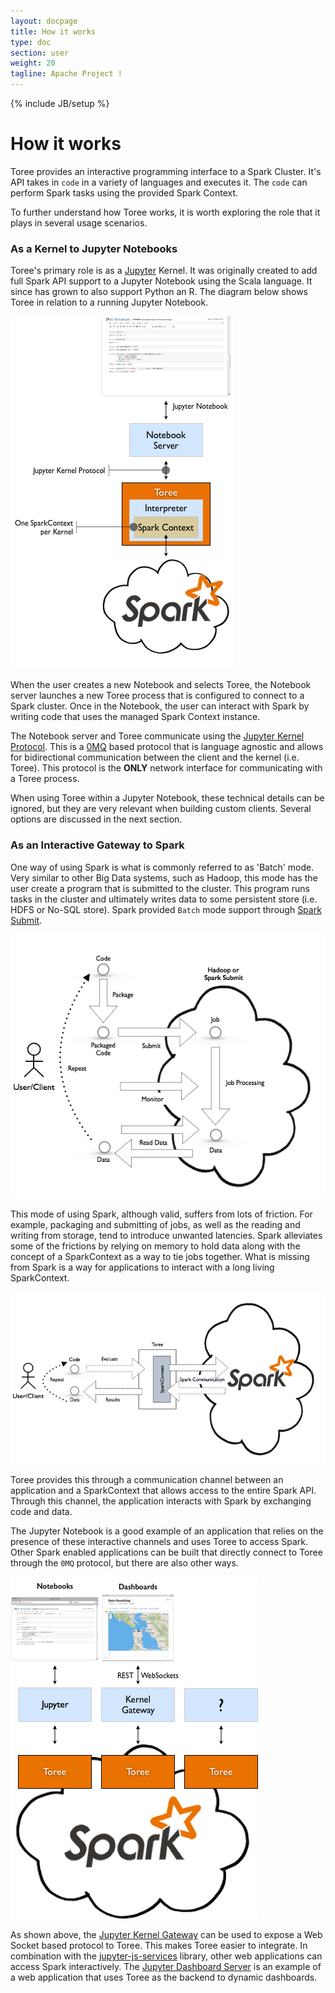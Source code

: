 ```yaml
---
layout: docpage
title: How it works
type: doc
section: user
weight: 20
tagline: Apache Project !
---
```


{% include JB/setup %}

# How it works

Toree provides an interactive programming interface to a Spark Cluster. It's API takes in `code` in a variety of 
languages and executes it. The `code` can perform Spark tasks using the provided Spark Context. 

To further understand how Toree works, it is worth exploring the role that it plays in several usage scenarios. 

### As a Kernel to Jupyter Notebooks

Toree's primary role is as a [Jupyter](http://jupyter.org/) Kernel. It was originally created to add full Spark API 
support to a Jupyter Notebook using the Scala language. It since has grown to also support Python an R. The diagram 
below shows Toree in relation to a running Jupyter Notebook.

![Toree with Jupyter Notebook](/assets/images/toree_with_notebook.png)

When the user creates a new Notebook and selects Toree, the Notebook server launches a new Toree process that is
configured to connect to a Spark cluster. Once in the Notebook, the user can interact with Spark by writing code that
uses the managed Spark Context instance.

The Notebook server and Toree communicate using the [Jupyter Kernel Protocol](https://ipython.org/ipython-doc/3/development/messaging.html). 
This is a [0MQ](http://zeromq.org/) based protocol that is language agnostic and allows for bidirectional communication
between the client and the kernel (i.e. Toree). This protocol is the __ONLY__ network interface for communicating with a 
Toree process. 

When using Toree within a Jupyter Notebook, these technical details can be ignored, but they are very relevant when 
building custom clients. Several options are discussed in the next section.

### As an Interactive Gateway to Spark

One way of using Spark is what is commonly referred to as 'Batch' mode. Very similar to other Big Data systems, such as 
Hadoop, this mode has the user create a program that is submitted to the cluster. This program runs tasks in the
cluster and ultimately writes data to some persistent store (i.e. HDFS or No-SQL store). Spark provided `Batch` mode
support through [Spark Submit](http://spark.apache.org/docs/latest/submitting-applications.html).

![Toree Gateway to Spark](/assets/images/batch_mode.png)

This mode of using Spark, although valid, suffers from lots of friction. For example, packaging and submitting of jobs, as
well as the reading and writing from storage, tend to introduce unwanted latencies. Spark alleviates some of the 
frictions by relying on memory to hold data along with the concept of a SparkContext as a way to tie jobs together. What
is missing from Spark is a way for applications to interact with a long living SparkContext. 

![Toree Gateway to Spark](/assets/images/interactive_mode.png)

Toree provides this through a communication channel between an application and a SparkContext that allows access to the 
entire Spark API. Through this channel, the application interacts with Spark by exchanging code and data.

The Jupyter Notebook is a good example of an application that relies on the presence of these interactive channels and
uses Toree to access Spark. Other Spark enabled applications can be built that directly connect to Toree through the 
`0MQ` protocol, but there are also other ways.

![Toree Gateway to Spark](/assets/images/toree_spark_gateway.png)

As shown above, the [Jupyter Kernel Gateway](https://github.com/jupyter/kernel_gateway) can be used to expose a Web 
Socket based protocol to Toree. This makes Toree easier to integrate. In combination with the
[jupyter-js-services](https://github.com/jupyter/jupyter-js-services) library, other web applications can access Spark
interactively. The [Jupyter Dashboard Server](https://github.com/jupyter-incubator/dashboards_server) is an example of
a web application that uses Toree as the backend to dynamic dashboards.

